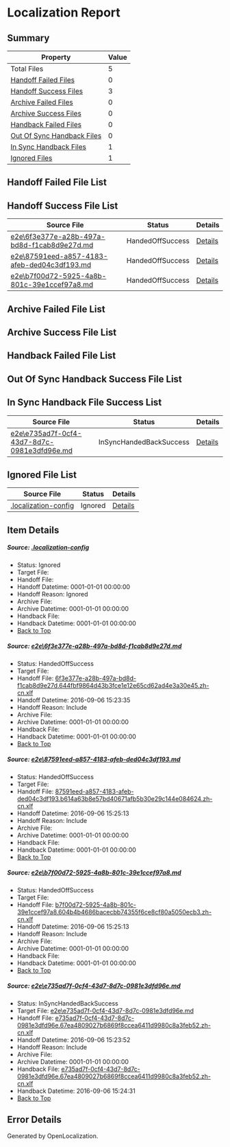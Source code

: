 # <a name='report-top'></a> Localization Report

## Summary
 Property | Value 
 -------- | ----- 
 Total Files | 5
[ Handoff Failed Files ](#handoff-failed-list)| 0
[ Handoff Success Files ](#handoff-success-list)| 3
[ Archive Failed Files ](#archive-failed-list)| 0
[ Archive Success Files ](#archive-success-list)| 0
[ Handback Failed Files ](#handback-failed-list)| 0
[ Out Of Sync Handback Files ](#outofsync-handback-success-list)| 0
[ In Sync Handback Files ](#insync-handback-success-list)| 1
[ Ignored Files ](#ignored-list)| 1

## <a name='handoff-failed-list'></a> Handoff Failed File List

## <a name='handoff-success-list'></a> Handoff Success File List
 Source File | Status | Details 
 ----------- | ------ | ------- 
 [e2e\6f3e377e-a28b-497a-bd8d-f1cab8d9e27d.md](https://github.com/OpenLocalizationTestOrg/ol-test0/blob/5ebe81fa979625fe977b0b98d5bf73117309a067/e2e/6f3e377e-a28b-497a-bd8d-f1cab8d9e27d.md) | HandedOffSuccess | [Details](#bcdffe3dd3fa621a1c8f05b69839b80ffd3da2331)
 [e2e\87591eed-a857-4183-afeb-ded04c3df193.md](https://github.com/OpenLocalizationTestOrg/ol-test0/blob/b09b9cb3cd14805c9e952ceecb62c1bfadd82f84/e2e/87591eed-a857-4183-afeb-ded04c3df193.md) | HandedOffSuccess | [Details](#7c7d64fa0c75a95466ad66dac163daccbe2fc0c12)
 [e2e\b7f00d72-5925-4a8b-801c-39e1ccef97a8.md](https://github.com/OpenLocalizationTestOrg/ol-test0/blob/b09b9cb3cd14805c9e952ceecb62c1bfadd82f84/e2e/b7f00d72-5925-4a8b-801c-39e1ccef97a8.md) | HandedOffSuccess | [Details](#949fad8309aada89d8bd333a43dbb8d90ccbe1f73)

## <a name='archive-failed-list'></a> Archive Failed File List

## <a name='archive-success-list'></a> Archive Success File List

## <a name='handback-failed-list'></a> Handback Failed File List

## <a name='outofsync-handback-success-list'></a> Out Of Sync Handback Success File List

## <a name='insync-handback-success-list'></a> In Sync Handback File Success List
 Source File | Status | Details 
 ----------- | ------ | ------- 
 [e2e\e735ad7f-0cf4-43d7-8d7c-0981e3dfd96e.md](https://github.com/OpenLocalizationTestOrg/ol-test0/blob/2cec01e7f638cef5eedd7b13e719b4639722cb59/e2e/e735ad7f-0cf4-43d7-8d7c-0981e3dfd96e.md) | InSyncHandedBackSuccess | [Details](#fcc8a062f968a6586405a4e07d58cfa1457b26344)

## <a name='ignored-list'></a> Ignored File List
 Source File | Status | Details 
 ----------- | ------ | ------- 
 [.localization-config](https://github.com/OpenLocalizationTestOrg/ol-test0/blob/b09b9cb3cd14805c9e952ceecb62c1bfadd82f84/.localization-config) | Ignored | [Details](#3d4f252ac210baf56311d7e97dcc2db10974dbd20)

## Item Details
##### <a name='3d4f252ac210baf56311d7e97dcc2db10974dbd20'></a> Source: [.localization-config](https://github.com/OpenLocalizationTestOrg/ol-test0/blob/b09b9cb3cd14805c9e952ceecb62c1bfadd82f84/.localization-config)
* Status: Ignored
* Target File: 
* Handoff File: 
* Handoff Datetime: 0001-01-01 00:00:00
* Handoff Reason: Ignored
* Archive File: 
* Archive Datetime: 0001-01-01 00:00:00
* Handback File: 
* Handback Datetime: 0001-01-01 00:00:00
* [Back to Top](#report-top)

##### <a name='bcdffe3dd3fa621a1c8f05b69839b80ffd3da2331'></a> Source: [e2e\6f3e377e-a28b-497a-bd8d-f1cab8d9e27d.md](https://github.com/OpenLocalizationTestOrg/ol-test0/blob/5ebe81fa979625fe977b0b98d5bf73117309a067/e2e/6f3e377e-a28b-497a-bd8d-f1cab8d9e27d.md)
* Status: HandedOffSuccess
* Target File: 
* Handoff File: [6f3e377e-a28b-497a-bd8d-f1cab8d9e27d.644fbf9864d43b3fce1e12e65cd62ad4e3a30e45.zh-cn.xlf](https://github.com/OpenLocalizationTestOrg/ol-test0-handoff/blob/165655667e427af70f96b735fd09209f1c6b1753/ol-handoff/OpenLocalizationTestOrg/ol-test0-zhcn/ci/ht/6f3e377e-a28b-497a-bd8d-f1cab8d9e27d.644fbf9864d43b3fce1e12e65cd62ad4e3a30e45.zh-cn.xlf)
* Handoff Datetime: 2016-09-06 15:23:35
* Handoff Reason: Include
* Archive File: 
* Archive Datetime: 0001-01-01 00:00:00
* Handback File: 
* Handback Datetime: 0001-01-01 00:00:00
* [Back to Top](#report-top)

##### <a name='7c7d64fa0c75a95466ad66dac163daccbe2fc0c12'></a> Source: [e2e\87591eed-a857-4183-afeb-ded04c3df193.md](https://github.com/OpenLocalizationTestOrg/ol-test0/blob/b09b9cb3cd14805c9e952ceecb62c1bfadd82f84/e2e/87591eed-a857-4183-afeb-ded04c3df193.md)
* Status: HandedOffSuccess
* Target File: 
* Handoff File: [87591eed-a857-4183-afeb-ded04c3df193.b614a63b8e57bd40671afb5b30e29c144e084624.zh-cn.xlf](https://github.com/OpenLocalizationTestOrg/ol-test0-handoff/blob/bdb9534e8488dd6b1185d55f1bd01a04970be25d/ol-handoff/OpenLocalizationTestOrg/ol-test0-zhcn/ci/ht/87591eed-a857-4183-afeb-ded04c3df193.b614a63b8e57bd40671afb5b30e29c144e084624.zh-cn.xlf)
* Handoff Datetime: 2016-09-06 15:25:13
* Handoff Reason: Include
* Archive File: 
* Archive Datetime: 0001-01-01 00:00:00
* Handback File: 
* Handback Datetime: 0001-01-01 00:00:00
* [Back to Top](#report-top)

##### <a name='949fad8309aada89d8bd333a43dbb8d90ccbe1f73'></a> Source: [e2e\b7f00d72-5925-4a8b-801c-39e1ccef97a8.md](https://github.com/OpenLocalizationTestOrg/ol-test0/blob/b09b9cb3cd14805c9e952ceecb62c1bfadd82f84/e2e/b7f00d72-5925-4a8b-801c-39e1ccef97a8.md)
* Status: HandedOffSuccess
* Target File: 
* Handoff File: [b7f00d72-5925-4a8b-801c-39e1ccef97a8.604b4b4686bacecbb74355f6ce8cf80a5050ecb3.zh-cn.xlf](https://github.com/OpenLocalizationTestOrg/ol-test0-handoff/blob/bdb9534e8488dd6b1185d55f1bd01a04970be25d/ol-handoff/OpenLocalizationTestOrg/ol-test0-zhcn/ci/ht/b7f00d72-5925-4a8b-801c-39e1ccef97a8.604b4b4686bacecbb74355f6ce8cf80a5050ecb3.zh-cn.xlf)
* Handoff Datetime: 2016-09-06 15:25:13
* Handoff Reason: Include
* Archive File: 
* Archive Datetime: 0001-01-01 00:00:00
* Handback File: 
* Handback Datetime: 0001-01-01 00:00:00
* [Back to Top](#report-top)

##### <a name='fcc8a062f968a6586405a4e07d58cfa1457b26344'></a> Source: [e2e\e735ad7f-0cf4-43d7-8d7c-0981e3dfd96e.md](https://github.com/OpenLocalizationTestOrg/ol-test0/blob/2cec01e7f638cef5eedd7b13e719b4639722cb59/e2e/e735ad7f-0cf4-43d7-8d7c-0981e3dfd96e.md)
* Status: InSyncHandedBackSuccess
* Target File: [e2e\e735ad7f-0cf4-43d7-8d7c-0981e3dfd96e.md](https://github.com/OpenLocalizationTestOrg/ol-test0-zhcn/blob/0866a3c90dd0761f8fc4be43fa8b9d25c8b902ba/e2e/e735ad7f-0cf4-43d7-8d7c-0981e3dfd96e.md)
* Handoff File: [e735ad7f-0cf4-43d7-8d7c-0981e3dfd96e.67ea4809027b6869f8ccea6411d9980c8a3feb52.zh-cn.xlf](https://github.com/OpenLocalizationTestOrg/ol-test0-handoff/blob/980245c9c83149fa22383b0f4ae26d72a7ec223a/ol-handoff/OpenLocalizationTestOrg/ol-test0-zhcn/ci/ht/e735ad7f-0cf4-43d7-8d7c-0981e3dfd96e.67ea4809027b6869f8ccea6411d9980c8a3feb52.zh-cn.xlf)
* Handoff Datetime: 2016-09-06 15:23:52
* Handoff Reason: Include
* Archive File: 
* Archive Datetime: 0001-01-01 00:00:00
* Handback File: [e735ad7f-0cf4-43d7-8d7c-0981e3dfd96e.67ea4809027b6869f8ccea6411d9980c8a3feb52.zh-cn.xlf](https://github.com/OpenLocalizationTestOrg/ol-test0-handback/blob/94eb7ca86f9206a5fe96e01750ae50b460e8e646/ol-handback/OpenLocalizationTestOrg/ol-test0-zhcn/ci/ht/e735ad7f-0cf4-43d7-8d7c-0981e3dfd96e.67ea4809027b6869f8ccea6411d9980c8a3feb52.zh-cn.xlf)
* Handback Datetime: 2016-09-06 15:24:31
* [Back to Top](#report-top)


## Error Details

Generated by OpenLocalization.
